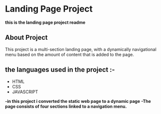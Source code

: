 # Landing Page Project

**this is the landing page project readme**


## About Project

This project is a multi-section landing page, with a dynamically navigational menu based on the amount of content that is added to the page.


## the languages used in the project :-
- HTML
- CSS
- JAVASCRIPT

**-in this project i converted the    static web page to a dynamic page**
**-The page consists of four sections linked to a navigation menu.**


